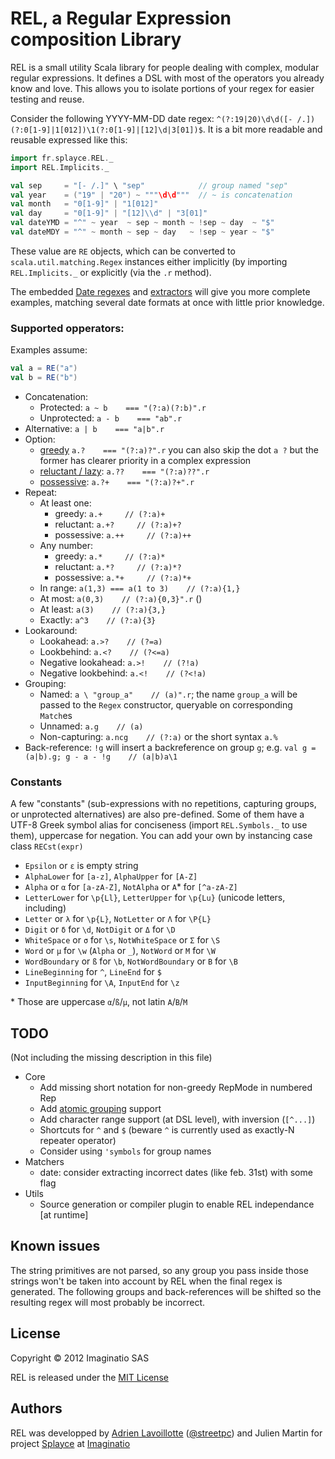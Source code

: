 # REL, a Regular Expression composition Library

REL is a small utility Scala library for people dealing with complex, modular regular expressions. It defines a DSL with most of the operators you already know and love. This allows you to isolate portions of your regex for easier testing and reuse.

Consider the following YYYY-MM-DD date regex: `^(?:19|20)\d\d([- /.])(?:0[1-9]|1[012])\1(?:0[1-9]|[12]\d|3[01])$`. It is a bit more readable and reusable expressed like this:

```scala
import fr.splayce.REL._
import REL.Implicits._

val sep     = "[- /.]" \ "sep"	          // group named "sep"
val year    = ("19" | "20") ~ """\d\d"""  // ~ is concatenation
val month   = "0[1-9]" | "1[012]"
val day     = "0[1-9]" | "[12]\\d" | "3[01]"
val dateYMD = "^" ~ year  ~ sep ~ month ~ !sep ~ day  ~ "$"
val dateMDY = "^" ~ month ~ sep ~ day   ~ !sep ~ year ~ "$"
```

These value are `RE` objects, which can be converted to `scala.util.matching.Regex` instances either implicitly (by importing `REL.Implicits._` or explicitly (via the `.r` method).

The embedded [Date regexes](./REL/src/main/scala/matchers/Date.scala) and [extractors](./REL/src/main/scala/matchers/DateExtractor.scala) will give you more complete examples, matching several date formats at once with little prior knowledge.

### Supported opperators:

Examples assume:

```scala
val a = RE("a")
val b = RE("b")
```

- Concatenation:
    - Protected: `a ~ b    === "(?:a)(?:b)".r`
    - Unprotected: `a - b    === "ab".r`
- Alternative: `a | b    === "a|b".r`
- Option:
    - [greedy](http://www.regular-expressions.info/repeat.html#greedy) `a.?    === "(?:a)?".r` you can also skip the dot `a ?` but the former has clearer priority in a complex expression
    - [reluctant / lazy](http://www.regular-expressions.info/repeat.html#lazy): `a.??    === "(?:a)??".r`
    - [possessive](http://www.regular-expressions.info/possessive.html): `a.?+    === "(?:a)?+".r`
- Repeat:
	- At least one:
	    - greedy: `a.+     // (?:a)+`
	    - reluctant: `a.+?     // (?:a)+?`
	    - possessive: `a.++     // (?:a)++`
	- Any number:
	    - greedy: `a.*     // (?:a)*`
	    - reluctant: `a.*?     // (?:a)*?`
	    - possessive: `a.*+     // (?:a)*+`
    - In range: `a(1,3) === a(1 to 3)    // (?:a){1,}`
    - At most: `a(0,3)    // (?:a){0,3}".r` ()
    - At least: `a(3)    // (?:a){3,}`
    - Exactly: `a^3    // (?:a){3}`
- Lookaround:
    - Lookahead: `a.>?    // (?=a)`
    - Lookbehind: `a.<?    // (?<=a)`
    - Negative lookahead: `a.>!    // (?!a)`
    - Negative lookbehind: `a.<!    // (?<!a)`
- Grouping:
    - Named: `a \ "group_a"    // (a)".r`; the name `group_a` will be passed to the `Regex` constructor,  queryable on corresponding `Match`es
    - Unnamed: `a.g    // (a)`
    - Non-capturing: `a.ncg    // (?:a)` or the short syntax `a.%`
- Back-reference: `!g` will insert a backreference on group `g`; e.g. `val g = (a|b).g; g - a - !g    // (a|b)a\1`

### Constants

A few "constants" (sub-expressions with no repetitions, capturing groups, or unprotected alternatives) are also pre-defined. Some of them have a UTF-8 Greek symbol alias for conciseness (import `REL.Symbols._` to use them), uppercase for negation. You can add your own by instancing case class `RECst(expr)`

- `Epsilon` or `ε` is empty string
- `AlphaLower` for `[a-z]`, `AlphaUpper` for `[A-Z]`
- `Alpha` or `α` for `[a-zA-Z]`, `NotAlpha` or `Α`* for `[^a-zA-Z]`
- `LetterLower` for `\p{Ll}`, `LetterUpper` for `\p{Lu}` (unicode letters, including)
- `Letter` or `λ` for `\p{L}`, `NotLetter` or `Λ` for `\P{L}`
- `Digit` or `δ` for `\d`, `NotDigit` or `Δ` for `\D`
- `WhiteSpace` or `σ` for `\s`, `NotWhiteSpace` or `Σ` for `\S`
- `Word` or `μ` for `\w` (`Alpha` or `_`), `NotWord` or `Μ` for `\W`
- `WordBoundary` or `ß` for `\b`, `NotWordBoundary` or `Β` for `\B`
- `LineBeginning` for `^`, `LineEnd` for `$`
- `InputBeginning` for `\A`, `InputEnd` for `\z`

\* Those are uppercase `α`/`ß`/`μ`, not latin `A`/`B`/`M`


## TODO

(Not including the missing description in this file)

- Core
    - Add missing short notation for non-greedy RepMode in numbered Rep
    - Add [atomic grouping](http://www.regular-expressions.info/atomic.html) support
    - Add character range support (at DSL level), with inversion (`[^...]`)
    - Shortcuts for `^` and `$` (beware `^` is currently used as exactly-N repeater operator)
    - Consider using `'symbols` for group names
- Matchers
    - date: consider extracting incorrect dates (like feb. 31st) with some flag
- Utils
    - Source generation or compiler plugin to enable REL independance \[at runtime]


## Known issues

The string primitives are not parsed, so any group you pass inside those strings won't be taken into account by REL when the final regex is generated. The following groups and back-references will be shifted so the resulting regex will most probably be incorrect.


## License

Copyright &copy; 2012 Imaginatio SAS

REL is released under the [MIT License](http://www.opensource.org/licenses/MIT)


## Authors

REL was developped by [Adrien Lavoillotte](http://instanceof.me/) ([@streetpc](https://github.com/streetpc)) and Julien Martin for project [Splayce](http://splayce.com) at [Imaginatio](http://imaginatio.fr)
